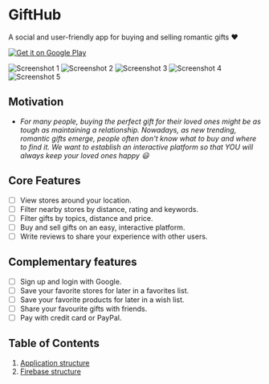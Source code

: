 # GiftHub

A social and user-friendly app for buying and selling romantic gifts :heart:


<a href='https://play.google.com/store/apps/details?id=com.technion.gifthub_2021a&pcampaignid=pcampaignidMKT-Other-global-all-co-prtnr-py-PartBadge-Mar2515-1'><img alt='Get it on Google Play' src='https://play.google.com/intl/en_us/badges/static/images/badges/en_badge_web_generic.png'/></a>


![Screenshot 1](docs/1.PNG "Screenshot 1 Diagram")
![Screenshot 2](docs/2.PNG "Screenshot 2 Diagram")
![Screenshot 3](docs/3.PNG "Screenshot 3 Diagram")
![Screenshot 4](docs/4.PNG "Screenshot 4 Diagram")
![Screenshot 5](docs/5.PNG "Screenshot 5 Diagram")

## Motivation

* *For many people, buying the perfect gift for their loved ones might be as tough as maintaining a relationship. Nowadays, as new trending, romantic gifts emerge, people often don't know what to buy and where to find it. We want to establish an interactive platform so that YOU will always keep your loved ones happy :smiley:*

## Core Features

* [ ] View stores around your location.
* [ ] Filter nearby stores by distance, rating and keywords.
* [ ] Filter gifts by topics, distance and price.
* [ ] Buy and sell gifts on an easy, interactive platform.
* [ ] Write reviews to share your experience with other users.

## Complementary features

* [ ] Sign up and login with Google.
* [ ] Save your favorite stores for later in a favorites list.
* [ ] Save your favorite products for later in a wish list.
* [ ] Share your favourite gifts with friends.
* [ ] Pay with credit card or PayPal.

## Table of Contents
1. [Application structure](docs/applicationstracture.md)
2. [Firebase structure](docs/FirebaseStructure.md)






